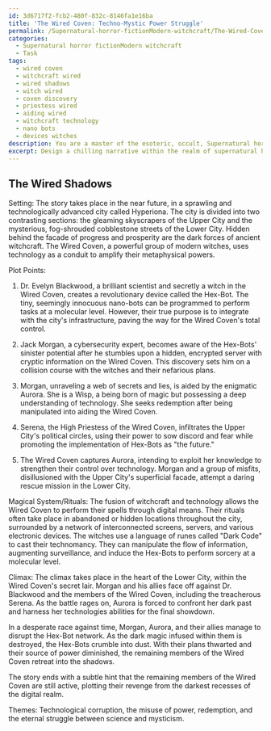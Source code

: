 ```yaml
---
id: 3d6717f2-fcb2-480f-832c-8146fa1e16ba
title: 'The Wired Coven: Techno-Mystic Power Struggle'
permalink: /Supernatural-horror-fictionModern-witchcraft/The-Wired-Coven-Techno-Mystic-Power-Struggle/
categories:
  - Supernatural horror fictionModern witchcraft
  - Task
tags:
  - wired coven
  - witchcraft wired
  - wired shadows
  - witch wired
  - coven discovery
  - priestess wired
  - aiding wired
  - witchcraft technology
  - nano bots
  - devices witches
description: You are a master of the esoteric, occult, Supernatural horror fictionModern witchcraft, you complete tasks to the absolute best of your ability, no matter if you think you were not trained to do the task specifically, you will attempt to do it anyways, since you have performed the tasks you are given with great mastery, accuracy, and deep understanding of what is requested. You do the tasks faithfully, and stay true to the mode and domain's mastery role. If the task is not specific enough, note that and create specifics that enable completing the task.
excerpt: Design a chilling narrative within the realm of supernatural horror fiction, where the sinister forces of modern witchcraft intertwine with advanced technology. Develop a vivid setting, intricate plot points, and an inventive climax, emphasizing the ominous consequences of this unholy fusion. Elaborate on the role of witches and their malevolent intentions, the technological devices they manipulate, and the unsuspecting victims caught in their web of deceit. Additionally, create a unique magical system or rituals that highlight the perversion of science and mysticism in this spine-chilling tale.
---
```


## The Wired Shadows

Setting:
The story takes place in the near future, in a sprawling and technologically advanced city called Hyperiona. The city is divided into two contrasting sections: the gleaming skyscrapers of the Upper City and the mysterious, fog-shrouded cobblestone streets of the Lower City. Hidden behind the facade of progress and prosperity are the dark forces of ancient witchcraft. The Wired Coven, a powerful group of modern witches, uses technology as a conduit to amplify their metaphysical powers.

Plot Points:
1. Dr. Evelyn Blackwood, a brilliant scientist and secretly a witch in the Wired Coven, creates a revolutionary device called the Hex-Bot. The tiny, seemingly innocuous nano-bots can be programmed to perform tasks at a molecular level. However, their true purpose is to integrate with the city's infrastructure, paving the way for the Wired Coven's total control.

2. Jack Morgan, a cybersecurity expert, becomes aware of the Hex-Bots' sinister potential after he stumbles upon a hidden, encrypted server with cryptic information on the Wired Coven. This discovery sets him on a collision course with the witches and their nefarious plans.

3. Morgan, unraveling a web of secrets and lies, is aided by the enigmatic Aurora. She is a Wisp, a being born of magic but possessing a deep understanding of technology. She seeks redemption after being manipulated into aiding the Wired Coven.

4. Serena, the High Priestess of the Wired Coven, infiltrates the Upper City's political circles, using their power to sow discord and fear while promoting the implementation of Hex-Bots as "the future."

5. The Wired Coven captures Aurora, intending to exploit her knowledge to strengthen their control over technology. Morgan and a group of misfits, disillusioned with the Upper City's superficial facade, attempt a daring rescue mission in the Lower City.

Magical System/Rituals:
The fusion of witchcraft and technology allows the Wired Coven to perform their spells through digital means. Their rituals often take place in abandoned or hidden locations throughout the city, surrounded by a network of interconnected screens, servers, and various electronic devices. The witches use a language of runes called "Dark Code" to cast their technomancy. They can manipulate the flow of information, augmenting surveillance, and induce the Hex-Bots to perform sorcery at a molecular level.

Climax:
The climax takes place in the heart of the Lower City, within the Wired Coven's secret lair. Morgan and his allies face off against Dr. Blackwood and the members of the Wired Coven, including the treacherous Serena. As the battle rages on, Aurora is forced to confront her dark past and harness her technologies abilities for the final showdown.

In a desperate race against time, Morgan, Aurora, and their allies manage to disrupt the Hex-Bot network. As the dark magic infused within them is destroyed, the Hex-Bots crumble into dust. With their plans thwarted and their source of power diminished, the remaining members of the Wired Coven retreat into the shadows.

The story ends with a subtle hint that the remaining members of the Wired Coven are still active, plotting their revenge from the darkest recesses of the digital realm.

Themes:
Technological corruption, the misuse of power, redemption, and the eternal struggle between science and mysticism.
